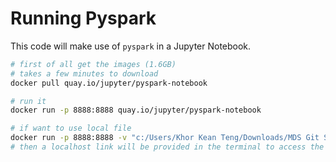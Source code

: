 # Running Pyspark

This code will make use of `pyspark` in a Jupyter Notebook.

```bash
# first of all get the images (1.6GB)
# takes a few minutes to download
docker pull quay.io/jupyter/pyspark-notebook

# run it
docker run -p 8888:8888 quay.io/jupyter/pyspark-notebook

# if want to use local file
docker run -p 8888:8888 -v "c:/Users/Khor Kean Teng/Downloads/MDS Git Sem 2/wqd7007-project/spark:/home/jovyan/work" quay.io/jupyter/pyspark-notebook
# then a localhost link will be provided in the terminal to access the notebook
```